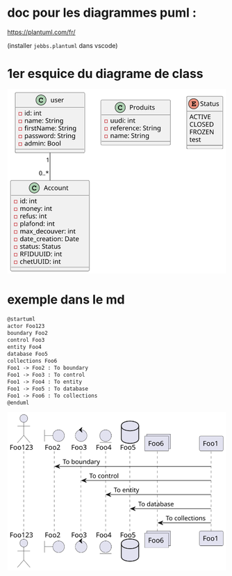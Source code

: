 # doc pour les diagrammes puml :

https://plantuml.com/fr/

(installer `jebbs.plantuml` dans vscode)

# 1er esquice du diagrame de class

![diagrame de class](./class.svg)

# exemple dans le md

```plantuml:md-sample-sequence
@startuml
actor Foo123
boundary Foo2
control Foo3
entity Foo4
database Foo5
collections Foo6
Foo1 -> Foo2 : To boundary
Foo1 -> Foo3 : To control
Foo1 -> Foo4 : To entity
Foo1 -> Foo5 : To database
Foo1 -> Foo6 : To collections
@enduml
```

![exemple ramdom qui est au dessus](./md-sample-sequence.svg)
